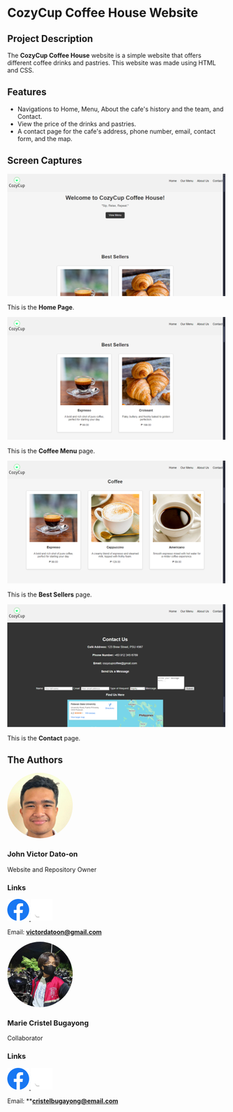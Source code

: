 # CozyCup Coffee House Website

## Project Description
The **CozyCup Coffee House** website is a simple website that offers different coffee drinks and pastries. This website was made using HTML and CSS.

## Features
- Navigations to Home, Menu, About the cafe's history and the team, and Contact.
- View the price of the drinks and pastries.
- A contact page for the cafe's address, phone number, email, contact form, and the map.

## Screen Captures
<img src="img/Screenshot1.png" alt="Screenshot1" width="500"> 

This is the **Home Page**.

<img src="img/Screenshot2.png" alt="Screenshot2" width="500"> 

This is the **Coffee Menu** page.

<img src="img/Screenshot3.png" alt="Screenshot3" width="500"> 

This is the **Best Sellers** page.

<img src="img/Screenshot4.png" alt="Screenshot4" width="500"> 

This is the **Contact** page.

## The Authors

<img src="img/johnvictor.png" alt="John Victor" style="border-radius:50%;" width="150"> 

### John Victor Dato-on 
Website and Repository Owner

### Links
<a href="https://www.facebook.com/johnvictordatoon">
    <img src="img/Facebook.png" alt="Facebook" width="50">
</a>
<a href="https://github.com/johnvictordatoon">
    <img src="img/Github.png" alt="Facebook" width="50">
</a>

Email: **victordatoon@gmail.com**

<img src="img/cristel.jpg" alt="Marie Cristel" style="border-radius:50%;" width="150"> 

### Marie Cristel Bugayong
Collaborator

### Links
<a href="https://www.facebook.com/Kuriseteru0">
    <img src="img/Facebook.png" alt="Facebook" width="50">
</a>
<a href="https://github.com/Kuriseteru0">
    <img src="img/Github.png" alt="Facebook" width="50">
</a>

Email: ****cristelbugayong@email.com**